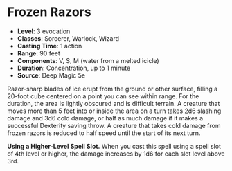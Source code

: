 # Frozen Razors

- **Level**: 3 evocation
- **Classes**: Sorcerer, Warlock, Wizard
- **Casting Time**: 1 action
- **Range**: 90 feet
- **Components**: V, S, M (water from a melted icicle)
- **Duration**: Concentration, up to 1 minute
- **Source**: Deep Magic 5e

Razor-sharp blades of ice erupt from the ground or other surface, filling a 20-foot cube centered on a point you can see within range. For the duration, the area is lightly obscured and is difficult terrain. A creature that moves more than 5 feet into or inside the area on a turn takes 2d6 slashing damage and 3d6 cold damage, or half as much damage if it makes a successful Dexterity saving throw. A creature that takes cold damage from frozen razors is reduced to half speed until the start of its next turn.

**Using a Higher-Level Spell Slot.** When you cast this spell using a spell slot of 4th level or higher, the damage increases by 1d6 for each slot level above 3rd.
